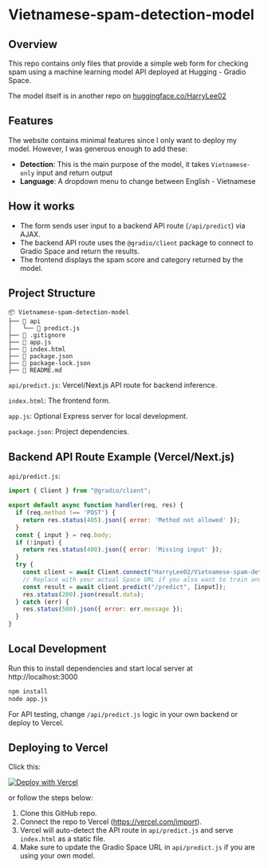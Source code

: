 # Vietnamese-spam-detection-model

## Overview
This repo contains only files that provide a simple web form for checking spam using a machine learning model API deployed at Hugging - Gradio Space.

The model itself is in another repo on [huggingface.co/HarryLee02](https://huggingface.co/spaces/HarryLee02/Vietnamese-spam-detection/tree/main)

## Features

The website contains minimal features since I only want to deploy my model. However, I was generous enough to add these:
- **Detection**: This is the main purpose of the model, it takes `Vietnamese-only` input and return output
- **Language**: A dropdown menu to change between English - Vietnamese


## How it works
- The form sends user input to a backend API route (`/api/predict`) via AJAX.
- The backend API route uses the `@gradio/client` package to connect to Gradio Space and return the results.
- The frontend displays the spam score and category returned by the model.

## Project Structure

```
📦 Vietnamese-spam-detection-model
├── 📁 api
│   └── 📄 predict.js
├── 📄 .gitignore
├── 📄 app.js
├── 📄 index.html
├── 📄 package.json
├── 📄 package-lock.json
├── 📄 README.md
```
`api/predict.js`: Vercel/Next.js API route for backend inference.

`index.html`: The frontend form.

`app.js`: Optional Express server for local development.

`package.json`: Project dependencies.

## Backend API Route Example (Vercel/Next.js)
`api/predict.js`:
```js
import { Client } from "@gradio/client";

export default async function handler(req, res) {
  if (req.method !== 'POST') {
    return res.status(405).json({ error: 'Method not allowed' });
  }
  const { input } = req.body;
  if (!input) {
    return res.status(400).json({ error: 'Missing input' });
  }
  try {
    const client = await Client.connect("HarryLee02/Vietnamese-spam-detection"); 
    // Replace with your actual Space URL if you also want to train and host your own model.
    const result = await client.predict("/predict", [input]);
    res.status(200).json(result.data);
  } catch (err) {
    res.status(500).json({ error: err.message });
  }
}
```

## Local Development
Run this to install dependencies and start local server at http://localhost:3000
```bash
npm install
node app.js
```

For API testing, change `/api/predict.js` logic in your own backend or deploy to Vercel.

## Deploying to Vercel

Click this:

[![Deploy with Vercel](https://vercel.com/button)](https://vercel.com/new/clone?repository-url=https%3A%2F%2Fgithub.com%2FHarryLee02%2FVietnamese-spam-detection-model.git)

or follow the steps below:

1. Clone this GitHub repo.
2. Connect the repo to Vercel (https://vercel.com/import).
3. Vercel will auto-detect the API route in `api/predict.js` and serve `index.html` as a static file.
4. Make sure to update the Gradio Space URL in `api/predict.js` if you are using your own model.
